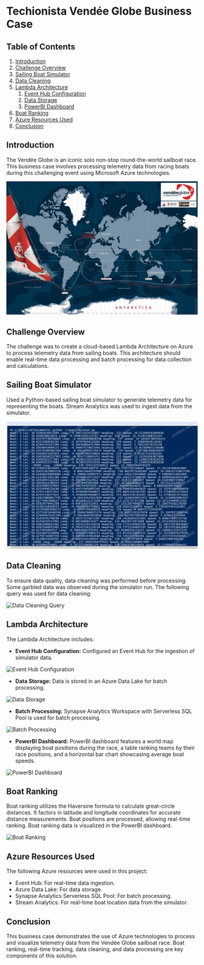 # Techionista Vendée Globe Business Case

## Table of Contents
1. [Introduction](#introduction)
2. [Challenge Overview](#challenge-overview)
3. [Sailing Boat Simulator](#sailing-boat-simulator)
4. [Data Cleaning](#data-cleaning)
5. [Lambda Architecture](#lambda-architecture)
   1. [Event Hub Configuration](#event-hub-configuration)
   2. [Data Storage](#data-storage)
   3. [PowerBI Dashboard](#powerbi-dashboard)
6. [Boat Ranking](#boat-ranking)
7. [Azure Resources Used](#azure-resources-used)
8. [Conclusion](#conclusion)

## Introduction <a name="introduction"></a>
The Vendée Globe is an iconic solo non-stop round-the-world sailboat race. This business case involves processing telemetry data from racing boats during this challenging event using Microsoft Azure technologies.

![](https://github.com/Javeria-Umer/Techionista-Vendee-Globe-Race/blob/main/2023-09-29%20Vendee%20globe%20route%20portugal%20map.png?raw=true)

## Challenge Overview <a name="challenge-overview"></a>
The challenge was to create a cloud-based Lambda Architecture on Azure to process telemetry data from sailing boats. This architecture should enable real-time data processing and batch processing for data collection and calculations.

## Sailing Boat Simulator <a name="sailing-boat-simulator"></a>
Used a Python-based sailing boat simulator to generate telemetry data for representing the boats. Stream Analytics was used to ingest data from the simulator.

![Sailing Boat Simulator](https://github.com/Javeria-Umer/Techionista-Vendee-Globe-Race/blob/main/simulator%20run.png?raw=true)

## Data Cleaning <a name="data-cleaning"></a>
To ensure data quality, data cleaning was performed before processing. Some garbled data was observed during the simulator run. The following query was used for data cleaning:

![Data Cleaning Query](image-reference-for-data-cleaning.png)

## Lambda Architecture <a name="lambda-architecture"></a>
The Lambda Architecture includes:
- **Event Hub Configuration:** Configured an Event Hub for the ingestion of simulator data.

![Event Hub Configuration](image-reference-for-event-hub.png)

- **Data Storage:** Data is stored in an Azure Data Lake for batch processing.

![Data Storage](image-reference-for-data-storage.png)

- **Batch Processing:** Synapse Analytics Workspace with Serverless SQL Pool is used for batch processing.

![Batch Processing](image-reference-for-batch-processing.png)

- **PowerBI Dashboard:** PowerBI dashboard features a world map displaying boat positions during the race, a table ranking teams by their race positions, and a horizontal bar chart showcasing average boat speeds.

![PowerBI Dashboard](image-reference-for-powerbi.png)

## Boat Ranking <a name="boat-ranking"></a>
Boat ranking utilizes the Haversine formula to calculate great-circle distances. It factors in latitude and longitude coordinates for accurate distance measurements. Boat positions are processed, allowing real-time ranking. Boat ranking data is visualized in the PowerBI dashboard.

![Boat Ranking](image-reference-for-boat-ranking.png)

## Azure Resources Used <a name="azure-resources-used"></a>
The following Azure resources were used in this project:
- Event Hub: For real-time data ingestion.
- Azure Data Lake: For data storage.
- Synapse Analytics Serverless SQL Pool: For batch processing.
- Stream Analytics: For real-time boat location data from the simulator.

## Conclusion <a name="conclusion"></a>
This business case demonstrates the use of Azure technologies to process and visualize telemetry data from the Vendée Globe sailboat race. Boat ranking, real-time tracking, data cleaning, and data processing are key components of this solution.

